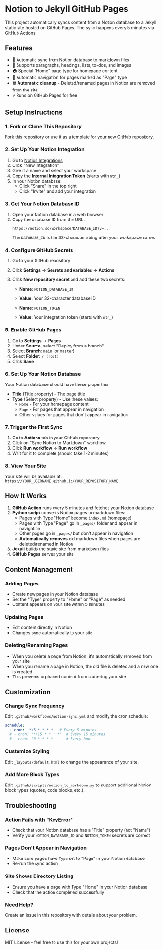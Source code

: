 # Notion to Jekyll GitHub Pages

This project automatically syncs content from a Notion database to a Jekyll static site hosted on GitHub Pages. The sync happens every 5 minutes via GitHub Actions.

## Features

- 🔄 Automatic sync from Notion database to markdown files
- 📝 Supports paragraphs, headings, lists, to-dos, and images
- 🏠 Special "Home" page type for homepage content
- 🧭 Automatic navigation for pages marked as "Page" type
- 🗑️ **Automatic cleanup** - Deleted/renamed pages in Notion are removed from the site
- ⚡ Runs on GitHub Pages for free

## Setup Instructions

### 1. Fork or Clone This Repository

Fork this repository or use it as a template for your new GitHub repository.

### 2. Set Up Your Notion Integration

1. Go to [Notion Integrations](https://www.notion.so/my-integrations)
2. Click "New integration"
3. Give it a name and select your workspace
4. Copy the **Internal Integration Token** (starts with `ntn_`)
5. In your Notion database:
   - Click "Share" in the top right
   - Click "Invite" and add your integration

### 3. Get Your Notion Database ID

1. Open your Notion database in a web browser
2. Copy the database ID from the URL:
   ```
   https://notion.so/workspace/DATABASE_ID?v=...
   ```
   The `DATABASE_ID` is the 32-character string after your workspace name.

### 4. Configure GitHub Secrets

1. Go to your GitHub repository
2. Click **Settings** → **Secrets and variables** → **Actions**
3. Click **New repository secret** and add these two secrets:

   - **Name**: `NOTION_DATABASE_ID`
   - **Value**: Your 32-character database ID

   - **Name**: `NOTION_TOKEN`  
   - **Value**: Your integration token (starts with `ntn_`)

### 5. Enable GitHub Pages

1. Go to **Settings** → **Pages**
2. Under **Source**, select "Deploy from a branch"
3. Select **Branch**: `main` (or `master`)
4. Select **Folder**: `/ (root)`
5. Click **Save**

### 6. Set Up Your Notion Database

Your Notion database should have these properties:

- **Title** (Title property) - The page title
- **Type** (Select property) - Use these values:
  - `Home` - For your homepage content
  - `Page` - For pages that appear in navigation
  - Other values for pages that don't appear in navigation

### 7. Trigger the First Sync

1. Go to **Actions** tab in your GitHub repository
2. Click on "Sync Notion to Markdown" workflow
3. Click **Run workflow** → **Run workflow**
4. Wait for it to complete (should take 1-2 minutes)

### 8. View Your Site

Your site will be available at: `https://YOUR_USERNAME.github.io/YOUR_REPOSITORY_NAME`

## How It Works

1. **GitHub Action** runs every 5 minutes and fetches your Notion database
2. **Python script** converts Notion pages to markdown files:
   - Pages with Type "Home" become `index.md` (homepage)
   - Pages with Type "Page" go in `_pages/` folder and appear in navigation
   - Other pages go in `_pages/` but don't appear in navigation
   - **Automatically removes** old markdown files when pages are deleted/renamed in Notion
3. **Jekyll** builds the static site from markdown files
4. **GitHub Pages** serves your site

## Content Management

### Adding Pages
- Create new pages in your Notion database
- Set the "Type" property to "Home" or "Page" as needed
- Content appears on your site within 5 minutes

### Updating Pages
- Edit content directly in Notion
- Changes sync automatically to your site

### Deleting/Renaming Pages
- When you delete a page from Notion, it's automatically removed from your site
- When you rename a page in Notion, the old file is deleted and a new one is created
- This prevents orphaned content from cluttering your site

## Customization

### Change Sync Frequency

Edit `.github/workflows/notion-sync.yml` and modify the cron schedule:

```yaml
schedule:
  - cron: '*/5 * * * *'  # Every 5 minutes
  # - cron: '*/15 * * * *'  # Every 15 minutes
  # - cron: '0 * * * *'     # Every hour
```

### Customize Styling

Edit `_layouts/default.html` to change the appearance of your site.

### Add More Block Types

Edit `.github/scripts/notion_to_markdown.py` to support additional Notion block types (quotes, code blocks, etc.).

## Troubleshooting

### Action Fails with "KeyError"
- Check that your Notion database has a "Title" property (not "Name")
- Verify your `NOTION_DATABASE_ID` and `NOTION_TOKEN` secrets are correct

### Pages Don't Appear in Navigation
- Make sure pages have `Type` set to "Page" in your Notion database
- Re-run the sync action

### Site Shows Directory Listing
- Ensure you have a page with Type "Home" in your Notion database
- Check that the action completed successfully

### Need Help?
Create an issue in this repository with details about your problem.

## License

MIT License - feel free to use this for your own projects!
